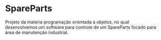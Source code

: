# SpareParts
Projeto da materia programação orientada a objetos, no qual desenvolvemos um software para controle de um SpareParts focado para área de manutenção industrial.
